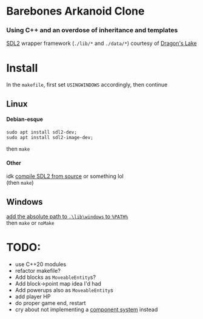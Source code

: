 # Barebones Arkanoid Clone
### Using C++ and an overdose of inheritance and templates
[SDL2](https://www.libsdl.org/) wrapper framework (`./lib/*` and `./data/*`) courtesy of [Dragon's Lake](https://dragonslake.com/join-the-team/)

# Install
In the `makefile`, first set `USINGWINDOWS` accordingly, then continue
## Linux
#### Debian-esque
```
sudo apt install sdl2-dev;
sudo apt install sdl2-image-dev;
```
then `make`
#### Other
idk [compile SDL2 from source](https://wiki.libsdl.org/SDL2/Installation#linuxunix) or something lol  
(then `make`)

## Windows
[add the absolute path to `.\lib\windows` to `%PATH%`](https://www.computerhope.com/issues/ch000549.htm)  
then `make` or `noMake`

# TODO:
- use C++20 modules
- refactor makefile?
- Add blocks as `MoveableEntity`s?
- Add block->point map idea I'd had
- Add powerups also as `MoveableEntity`s
- add player HP
- do proper game end, restart
- cry about not implementing a [component system](https://github.com/vittorioromeo/cppcon2015) instead

